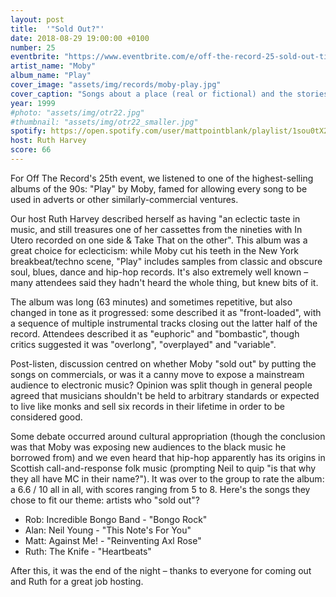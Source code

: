 ```yaml
---
layout: post
title:  '"Sold Out?"'
date: 2018-08-29 19:00:00 +0100
number: 25
eventbrite: "https://www.eventbrite.com/e/off-the-record-25-sold-out-tickets-49210540050#"
artist_name: "Moby"
album_name: "Play"
cover_image: "assets/img/records/moby-play.jpg"
cover_caption: "Songs about a place (real or fictional) and the stories it weaves"
year: 1999
#photo: "assets/img/otr22.jpg"
#thumbnail: "assets/img/otr22_smaller.jpg"
spotify: https://open.spotify.com/user/mattpointblank/playlist/1sou0tX29uYGK6MXCTkqwV?si=HguEE6kdTiOWdq4s1J1pXQ
host: Ruth Harvey
score: 66
---
```


For Off The Record's 25th event, we listened to one of the highest-selling albums of the 90s: "Play" by Moby, famed for allowing every song to be used in adverts or other similarly-commercial ventures.

Our host Ruth Harvey described herself as having "an eclectic taste in music, and still treasures one of her cassettes from the nineties with In Utero recorded on one side & Take That on the other". This album was a great choice for eclecticism: while Moby cut his teeth in the New York breakbeat/techno scene, "Play" includes samples from classic and obscure soul, blues, dance and hip-hop records. It's also extremely well known – many attendees said they hadn't heard the whole thing, but knew bits of it.

The album was long (63 minutes) and sometimes repetitive, but also changed in tone as it progressed: some described it as "front-loaded", with a sequence of multiple instrumental tracks closing out the latter half of the record. Attendees described it as "euphoric" and "bombastic", though critics suggested it was "overlong", "overplayed" and "variable". 

Post-listen, discussion centred on whether Moby "sold out" by putting the songs on commercials, or was it a canny move to expose a mainstream audience to electronic music? Opinion was split though in general people agreed that musicians shouldn't be held to arbitrary standards or expected to live like monks and sell six records in their lifetime in order to be considered good. 

Some debate occurred around cultural appropriation (though the conclusion was that Moby was exposing new audiences to the black music he borrowed from) and we even heard that hip-hop apparently has its origins in Scottish call-and-response folk music (prompting Neil to quip "is that why they all have MC in their name?"). It was over to the group to rate the album: a 6.6 / 10 all in all, with scores ranging from 5 to 8. Here's the songs they chose to fit our theme: artists who "sold out"?

- Rob: Incredible Bongo Band - "Bongo Rock"
- Alan: Neil Young - "This Note's For You"
- Matt: Against Me! - "Reinventing Axl Rose"
- Ruth: The Knife - "Heartbeats"

After this, it was the end of the night – thanks to everyone for coming out and Ruth for a great job hosting.